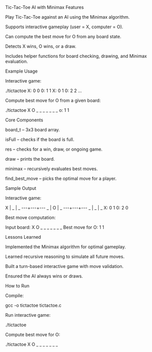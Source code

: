 Tic-Tac-Toe AI with Minimax
Features

Play Tic-Tac-Toe against an AI using the Minimax algorithm.

Supports interactive gameplay (user = X, computer = O).

Can compute the best move for O from any board state.

Detects X wins, O wins, or a draw.

Includes helper functions for board checking, drawing, and Minimax evaluation.

Example Usage

Interactive game:

./tictactoe
X: 0 0
0: 1 1
X: 0 1
0: 2 2
...


Compute best move for O from a given board:

./tictactoe X O _ _ _ _ _ _ _
o: 1 1

Core Components

board_t – 3x3 board array.

isFull – checks if the board is full.

res – checks for a win, draw, or ongoing game.

draw – prints the board.

minimax – recursively evaluates best moves.

find_best_move – picks the optimal move for a player.

Sample Output

Interactive game:

 X | _ | _
---+---+---
 _ | O | _
---+---+---
 _ | _ | _
X: 0 1
0: 2 0


Best move computation:

Input board: X O _ _ _ _ _ _ _
Best move for O: 1 1

Lessons Learned

Implemented the Minimax algorithm for optimal gameplay.

Learned recursive reasoning to simulate all future moves.

Built a turn-based interactive game with move validation.

Ensured the AI always wins or draws.

How to Run

Compile:

gcc -o tictactoe tictactoe.c


Run interactive game:

./tictactoe


Compute best move for O:

./tictactoe X O _ _ _ _ _ _ _
